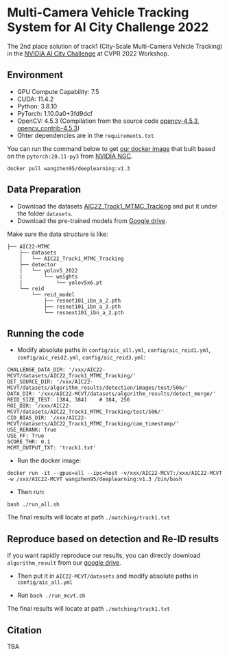 # Multi-Camera Vehicle Tracking System for AI City Challenge 2022

The 2nd place solution of track1 (City-Scale Multi-Camera Vehicle Tracking) in the [NVIDIA AI City Challenge](https://www.aicitychallenge.org/) at CVPR 2022 Workshop.

## Environment 
- GPU Compute Capability: 7.5
- CUDA: 11.4.2
- Python: 3.8.10
- PyTorch: 1.10.0a0+3fd9dcf
- OpenCV: 4.5.3 (Compilation from the source code [opencv-4.5.3](https://github.com/opencv/opencv/archive/refs/tags/4.5.3.tar.gz), [opencv_contrib-4.5.3](https://github.com/opencv/opencv_contrib/archive/refs/tags/4.5.3.tar.gz))
- Ohter dependencies are in the `requirements.txt`

You can run the command below to get [our docker image](https://hub.docker.com/repository/docker/wangzhen95/deeplearning) that built based on the `pytorch:20.11-py3` from [NVIDIA NGC](https://docs.nvidia.com/deeplearning/frameworks/pytorch-release-notes/rel_21-09.html#rel_21-09).
```
docker pull wangzhen95/deeplearning:v1.3
``` 

## Data Preparation
- Download the datasets [AIC22_Track1_MTMC_Tracking](https://www.aicitychallenge.org/2022-data-and-evaluation/)
and put it under the folder `datasets`.
- Download the pre-trained models from [Google drive](https://drive.google.com/drive/folders/1XRFJyZqJ80z6jv9k70N4ULMypMTZw7wg?usp=sharing).

Make sure the data structure is like:
```
├── AIC22-MTMC
    ├── datasets
    │   └── AIC22_Track1_MTMC_Tracking
    ├── detector
    |   └── yolov5_2022
    |       └── weights
    |           └── yolov5x6.pt
    └── reid
        └── reid_model
            ├── resnet101_ibn_a_2.pth
            ├── resnet101_ibn_a_3.pth
            └── resnext101_ibn_a_2.pth
```
## Running the code

- Modify absolute paths in `config/aic_all.yml`, `config/aic_reid1.yml`, `config/aic_reid2.yml`, `config/aic_reid3.yml`:

```
CHALLENGE_DATA_DIR: '/xxx/AIC22-MCVT/datasets/AIC22_Track1_MTMC_Tracking/'
DET_SOURCE_DIR: '/xxx/AIC22-MCVT/datasets/algorithm_results/detection/images/test/S06/'
DATA_DIR: '/xxx/AIC22-MCVT/datasets/algorithm_results/detect_merge/'
REID_SIZE_TEST: [384, 384]    # 384, 256
ROI_DIR: '/xxx/AIC22-MCVT/datasets/AIC22_Track1_MTMC_Tracking/test/S06/'
CID_BIAS_DIR: '/xxx/AIC22-MCVT/datasets/AIC22_Track1_MTMC_Tracking/cam_timestamp/'
USE_RERANK: True
USE_FF: True
SCORE_THR: 0.1
MCMT_OUTPUT_TXT: 'track1.txt'
```
- Run the docker image:
```
docker run -it --gpus=all --ipc=host -v/xxx/AIC22-MCVT:/xxx/AIC22-MCVT -w /xxx/AIC22-MCVT wangzhen95/deeplearning:v1.3 /bin/bash
```

- Then run:
```
bash ./run_all.sh
```

The final results will locate at path ```./matching/track1.txt```

## Reproduce based on detection and Re-ID results 
If you want rapidly reproduce our results, you can directly download `algorithm_result` from our [google drive](https://drive.google.com/drive/folders/1XRFJyZqJ80z6jv9k70N4ULMypMTZw7wg?usp=sharing).
- Then put it in `AIC22-MCVT/datasets` and modify absolute paths in `config/aic_all.yml`

- Run `bash ./run_mcvt.sh`

The final results will locate at path ```./matching/track1.txt```

## Citation
TBA
